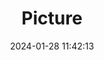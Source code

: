 ---
weight: 1
images:
- /images/edited/279.jpeg
title: Picture
date: 2024-01-28 11:42:13
tags: [luminarneo,work,ilce7m3]
---